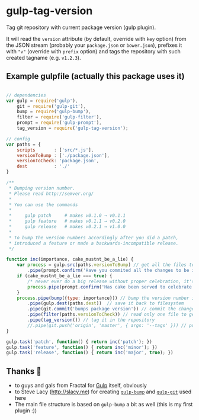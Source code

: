gulp-tag-version
================

Tag git repository with current package version (gulp plugin).

It will read the `version` attribute (by default, override with `key` option) from the JSON stream (probably your `package.json` or `bower.json`), prefixes it with `"v"` (override with `prefix` option) and tags the repository with such created tagname (e.g. `v1.2.3`).


Example gulpfile (actually this package uses it)
------------------------------------------------

```js

// dependencies
var gulp = require('gulp'),
	git = require('gulp-git'),
    bump = require('gulp-bump'),
    filter = require('gulp-filter'),
    prompt = require('gulp-prompt'),
    tag_version = require('gulp-tag-version');

// config
var paths = {
    scripts       : ['src/*.js'],
    versionToBump : ['./package.json'],
    versionToCheck: 'package.json',
    dest          : './'
}

/**
 * Bumping version number.
 * Please read http://semver.org/
 *
 * You can use the commands
 *
 *     gulp patch     # makes v0.1.0 → v0.1.1
 *     gulp feature   # makes v0.1.1 → v0.2.0
 *     gulp release   # makes v0.2.1 → v1.0.0
 *
 * To bump the version numbers accordingly after you did a patch,
 * introduced a feature or made a backwards-incompatible release.
 */

function inc(importance, cake_mustnt_be_a_lie) {
    var process = gulp.src(paths.versionToBump) // get all the files to bump version in
    	.pipe(prompt.confirm('Have you commited all the changes to be included by this version?'));
    if (cake_mustnt_be_a_lie === true) {
        /* never ever do a big release without proper celebration, it's a company Hoshin thing */
        process.pipe(prompt.confirm('Has cake been served to celebrate the release?'));
    }
    process.pipe(bump({type: importance})) // bump the version number in those files
        .pipe(gulp.dest(paths.dest))  // save it back to filesystem
        .pipe(git.commit('bumps package version')) // commit the changed version number
        .pipe(filter(paths.versionToCheck)) // read only one file to get the version number
        .pipe(tag_version()) // tag it in the repository 
        //.pipe(git.push('origin', 'master', { args: '--tags' })) // push the tags to master
}

gulp.task('patch', function() { return inc('patch'); })
gulp.task('feature', function() { return inc('minor'); })
gulp.task('release', function() { return inc('major', true); })
```

Thanks :beer:
--------

* to guys and gals from Fractal for [Gulp](http://gulpjs.com/) itself, obviously 
* to Steve Lacy (http://slacy.me) for creating [`gulp-bump`](https://github.com/stevelacy/gulp-bump) and [`gulp-git`](https://github.com/stevelacy/gulp-git) used here
* The main file structure is based on `gulp-bump` a bit as well (this is my first plugin :))


